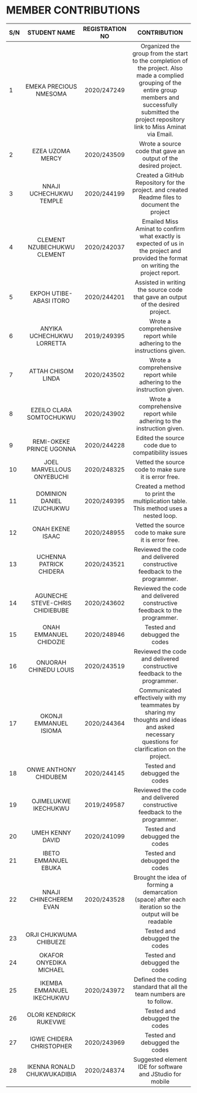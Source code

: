 # MEMBER CONTRIBUTIONS
| S/N  | STUDENT NAME          | REGISTRATION NO  | CONTRIBUTION |
| ---- |:------------------:   | :---------------:| :-----------------------------------------------------------------------------------------: |
| 1    | EMEKA PRECIOUS NMESOMA|   2020/247249    |Organized the group from the start to the completion of the project. Also made a complied grouping of the entire group                                                     members and successfully submitted the project repository link to Miss Aminat via Email.|
| 2    | EZEA UZOMA MERCY      |   2020/243509 | Wrote a source code that gave an output of the desired project.| 
| 3    | NNAJI UCHECHUKWU TEMPLE |  2020/244199 | Created a GitHub Repository for the project. and created Readme                                                       files to document the project|
| 4    | CLEMENT NZUBECHUKWU CLEMENT | 2020/242037 | Emailed Miss Aminat to confirm what exactly is expected of us in the project and provided the format on writing the project report.|
| 5   | EKPOH UTIBE- ABASI ITORO | 2020/244201 | Assisted in writing the source code that gave an output of the desired project.|
| 6   | ANYIKA UCHECHUKWU LORRETTA | 2019/249395 | Wrote a comprehensive report while adhering to the instructions given.|
| 7   | ATTAH CHISOM LINDA  | 2020/243502 | Wrote a comprehensive report while adhering to the instruction given.|
| 8   |  EZEILO CLARA SOMTOCHUKWU | 2020/243902 | Wrote a comprehensive report while adhering to the instruction given.|
| 9   | REMI-OKEKE PRINCE UGONNA  | 2020/244228 | Edited the source code due to compatibility issues |
| 10   | JOEL MARVELLOUS ONYEBUCHI  | 2020/248325 | Vetted the source code to make sure it is error free. |
| 11   | DOMINION DANIEL IZUCHUKWU | 2020/249395 | Created a method to print the multiplication table. This method uses a nested loop. |
| 12  | ONAH EKENE ISAAC  | 2020/248955 | Vetted the source code to make sure it is error free. |
| 13   | UCHENNA PATRICK CHIDERA  | 2020/243521 | Reviewed the code and delivered constructive feedback to the programmer.|
| 14   | AGUNECHE STEVE-CHRIS CHIDIEBUBE | 2020/243602 | Reviewed the code and delivered constructive feedback to the programmer. |
| 15   | ONAH EMMANUEL CHIDOZIE | 2020/248946 | Tested and debugged the codes |
| 16   | ONUORAH CHINEDU LOUIS | 2020/243519 | Reviewed the code and delivered constructive feedback to the programmer. |
| 17   | OKONJI EMMANUEL ISIOMA | 2020/244364 | Communicated effectively with my teammates by sharing my thoughts and ideas and asked necessary questions for clarification on the project.|
| 18   | ONWE ANTHONY CHIDUBEM | 2020/244145 | Tested and debugged the codes |
| 19   | OJIMELUKWE IKECHUKWU | 2019/249587 | Reviewed the code and delivered constructive feedback to the programmer. |
| 20   | UMEH KENNY DAVID | 2020/241099 | Tested and debugged the codes |
| 21   | IBETO EMMANUEL EBUKA  |  |Tested and debugged the codes   |
| 22   | NNAJI CHINECHEREM EVAN | 2020/243528 | Brought the idea of forming a demarcation (space) after each iteration so the output will be readable |
| 23   | ORJI CHUKWUMA CHIBUEZE |  | Tested and debugged the codes |
| 24   | OKAFOR ONYEDIKA MICHAEL |  | Tested and debugged the codes |
| 25   | IKEMBA EMMANUEL IKECHUKWU | 2020/243972 | Defined the coding standard that all the team numbers are to follow. |
| 26   | OLORI KENDRICK RUKEVWE |  | Tested and debugged the codes |
| 27   | IGWE CHIDERA CHRISTOPHER  | 2020/243969 | Tested and debugged the codes |
| 28   | IKENNA RONALD CHUKWUKADIBIA | 2020/248374 | Suggested element IDE for software and JStudio for mobile|

